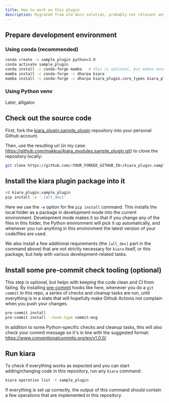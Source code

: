 ```yaml
---
title: How to work on this plugin
description: Migrated from old docs solution, probably not relevant anymore?
---
```


## Prepare development environment

### Using conda (recommended)

```sh
conda create -n sample_plugin python=3.9
conda activate sample_plugin
conda install -c conda-forge mamba   # this is optional, but makes everything install related much faster, if you don't use it, replace 'mamba' with 'conda' below
mamba install -c conda-forge -c dharpa kiara
mamba install -c conda-forge -c dharpa kiara_plugin.core_types kiara_plugin.tabular   # optional, adjust which plugin packages you depend on, those two are quite common
```

### Using Python venv

Later, alligator.


## Check out the source code

First, fork the [kiara_plugin.sample_plugin](https://github.com/DHARPA-Project/kiara_plugin.sample_plugin) repository into your personal Github account.

Then, use the resulting url (in my case: https://github.com/makkus/kiara_modules.sample_plugin.git) to clone the repository locally:

```sh
git clone https://github.com/<YOUR_FORKED_GITHUB_ID>/kiara_plugin.sample_plugin
```

## Install the kiara plugin package into it

```sh
cd kiara_plugin.sample_plugin
pip install -e '.[all_dev]'
```

Here we use the `-e` option for the `pip install` command. This installs the local folder as a package in development mode into the current environment. Development mode makes it so that if you change any of the files in this folder, the Python environment will pick it up automatically, and whenever you run anything in this environment the latest version of your code/files are used.

We also install a few additional requirements  (the `[all_dev]` part in the command above) that are not strictly necessary for `kiara` itself, or this package, but help with various development-related tasks.

## Install some pre-commit check tooling (optional)

This step is optional, but helps with keeping the code clean and CI from failing. By installing [pre-commit](https://pre-commit.com/) hooks like here,
whenever you do a `git commit` in this repo, a series of checks and cleanup tasks are run, until everything is in a state
that will hopefully make Github Actions not complain when you push your changes.

```sh
pre-commit install
pre-commit install --hook-type commit-msg
```

In addition to some Python-specific checks and cleanup tasks, this will also check your commit message so it's in line with the suggested format:
https://www.conventionalcommits.org/en/v1.0.0/

## Run kiara

To check if everything works as expected and you can start adding/changing code in this repository, run any `kiara` command:

```sh
kiara operation list -t sample_plugin
```

If everything is set up correctly, the output of this command should contain a few operations that are implemented in this repository.
